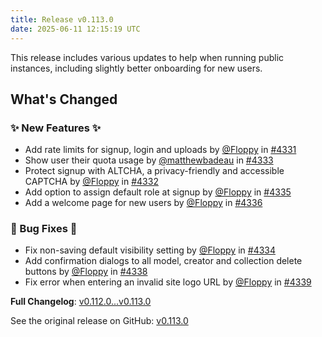 ```yaml
---
title: Release v0.113.0
date: 2025-06-11 12:15:19 UTC
---
```

This release includes various updates to help when running public instances, including slightly better onboarding for new users.

## What's Changed
### ✨ New Features ✨
* Add rate limits for signup, login and uploads by [@Floppy](https://github.com/Floppy) in [#4331](https://github.com/manyfold3d/manyfold/pull/4331)
* Show user their quota usage by [@matthewbadeau](https://github.com/matthewbadeau) in [#4333](https://github.com/manyfold3d/manyfold/pull/4333)
* Protect signup with ALTCHA, a privacy-friendly and accessible CAPTCHA by [@Floppy](https://github.com/Floppy) in [#4332](https://github.com/manyfold3d/manyfold/pull/4332)
* Add option to assign default role at signup by [@Floppy](https://github.com/Floppy) in [#4335](https://github.com/manyfold3d/manyfold/pull/4335)
* Add a welcome page for new users by [@Floppy](https://github.com/Floppy) in [#4336](https://github.com/manyfold3d/manyfold/pull/4336)
### 🐛 Bug Fixes 🐛
* Fix non-saving default visibility setting by [@Floppy](https://github.com/Floppy) in [#4334](https://github.com/manyfold3d/manyfold/pull/4334)
* Add confirmation dialogs to all model, creator and collection delete buttons by [@Floppy](https://github.com/Floppy) in [#4338](https://github.com/manyfold3d/manyfold/pull/4338)
* Fix error when entering an invalid site logo URL by [@Floppy](https://github.com/Floppy) in [#4339](https://github.com/manyfold3d/manyfold/pull/4339)


**Full Changelog**: [v0.112.0...v0.113.0](https://github.com/manyfold3d/manyfold/compare/v0.112.0...v0.113.0)

See the original release on GitHub: [v0.113.0](https://github.com/manyfold3d/manyfold/releases/tag/v0.113.0)
